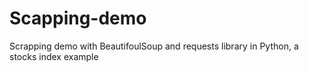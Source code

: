 # Scapping-demo
 Scrapping demo with BeautifoulSoup and requests library in Python, a stocks index example

